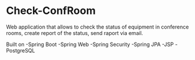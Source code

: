 # Check-ConfRoom

Web application that allows to check the status of equipment in conference
rooms, create report of the status, send raport via email.

Built on -Spring Boot -Spring Web -Spring Security -Spring JPA -JSP -PostgreSQL
